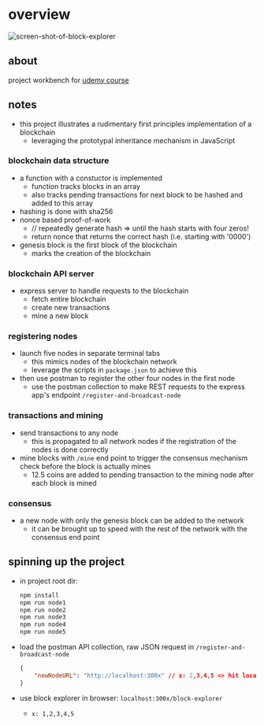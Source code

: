 # overview

![screen-shot-of-block-explorer](https://www.udemy.com/course/build-a-blockchain-in-javascript/)

## about
project workbench for [udemy course](https://www.udemy.com/course/build-a-blockchain-in-javascript/) 

## notes
- this project illustrates a rudimentary first principles implementation of a blockchain
    - leveraging the prototypal inheritance mechanism in JavaScript

### blockchain data structure
- a function with a constuctor is implemented 
    - function tracks blocks in an array
    - also tracks pending transactions for next block to be hashed and added to this array
- hashing is done with sha256 
- nonce based proof-of-work
    - // repeatedly generate hash => until the hash starts with four zeros!
    - return nonce that returns the correct hash (i.e. starting with '0000')
- genesis block is the first block of the blockchain
    - marks the creation of the blockchain

### blockchain API server
- express server to handle requests to the blockchain
    - fetch entire blockchain
    - create new transactions
    - mine a new block


### registering nodes
- launch five nodes in separate terminal tabs
    - this mimics nodes of the blockchain network
    - leverage the scripts in `package.json` to achieve this
- then use postman to register the other four nodes in the first node
    - use the postman collection to make REST requests to the express app's endpoint `/register-and-broadcast-node`


### transactions and mining
- send transactions to any node 
    - this is propagated to all network nodes if the registration of the nodes is done correctly
- mine blocks with `/mine` end point to trigger the consensus mechanism check before the block is actually mines
    - 12.5 coins are added to pending transaction to the mining node after each block is mined

### consensus 
- a new node with only the genesis block can be added to the network 
    - it can be brought up to speed with the rest of the network with the consensus end point


## spinning up the project

- in project root dir:
    ```bash
    npm install
    npm run node1
    npm run node2
    npm run node3
    npm run node4
    npm run node5
    ```
- load the postman API collection, raw JSON request in `/register-and-broadcast-node`
    ```json
    {
        "newNodeURL": "http://localhost:300x" // x: 2,3,4,5 => hit localhost:3001 
    }
    ```

- use block explorer in browser: `localhost:300x/block-explorer`
    - `x: 1,2,3,4,5`

